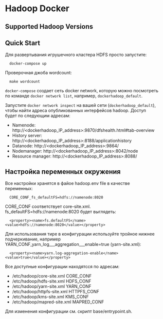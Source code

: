 # Hadoop Docker

## Supported Hadoop Versions


## Quick Start

Для развертывания игрушечного кластера HDFS просто запустите:
```
  docker-compose up
```

Проверочная джоба wordcount:
```
  make wordcount
```

`docker-compose` создает сеть docker network, которую можно посмотреть по команде `docker network list`, например, `dockerhadoop_default`.

Запустите `docker network inspect` на вашей сети (`dockerhadoop_default`), чтобы найти адреса опубликованных интерфейсов hadoop. Доступ будет по следующим адресам:

* Namenode: http://<dockerhadoop_IP_address>:9870/dfshealth.html#tab-overview
* History server: http://<dockerhadoop_IP_address>:8188/applicationhistory
* Datanode: http://<dockerhadoop_IP_address>:9864/
* Nodemanager: http://<dockerhadoop_IP_address>:8042/node
* Resource manager: http://<dockerhadoop_IP_address>:8088/

## Настройка переменных окружения

Все настройки хранятся в файое hadoop.env file в качестве переменных:
```
  CORE_CONF_fs_defaultFS=hdfs://namenode:8020
```

CORE_CONF соответствует core-site.xml. fs_defaultFS=hdfs://namenode:8020 будет выглядеть:
```
  <property><name>fs.defaultFS</name><value>hdfs://namenode:8020</value></property>
```
Для использования тире в конфигурации используйте тройное нижнее подчеркивание, например YARN_CONF_yarn_log___aggregation___enable=true (yarn-site.xml):
```
  <property><name>yarn.log-aggregation-enable</name><value>true</value></property>
```

Все доступные конфигурации находятсся по адресам:
* /etc/hadoop/core-site.xml CORE_CONF
* /etc/hadoop/hdfs-site.xml HDFS_CONF
* /etc/hadoop/yarn-site.xml YARN_CONF
* /etc/hadoop/httpfs-site.xml HTTPFS_CONF
* /etc/hadoop/kms-site.xml KMS_CONF
* /etc/hadoop/mapred-site.xml  MAPRED_CONF

Для изменения конфигурации см. скрипт base/entrypoint.sh.
